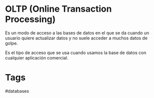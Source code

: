 # OLTP (Online Transaction Processing)
Es un modo de acceso a las bases de datos en el que se da cuando un usuario quiere actualizar datos y no suele acceder a muchos datos de golpe.

Es el tipo de acceso que se usa cuando usamos la base de datos con cualquier aplicación comercial.

# Tags
#databases 